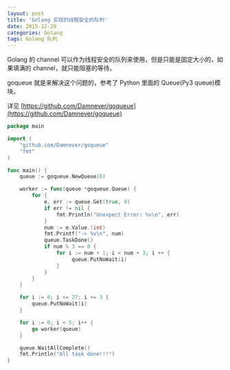 ```yaml
---
layout: post
title: 'Golang 实现的线程安全的队列'
date: 2015-12-29
categories: Golang
tags: Golang 队列
---
```


Golang 的 channel 可以作为线程安全的队列来使用，但是只能是固定大小的，如果填满的 channel，就只能阻塞的等待。

goqueue 就是来解决这个问题的，参考了 Python 里面的 Queue(Py3 queue)模块。

详见 [https://github.com/Damnever/goqueue](https://github.com/Damnever/goqueue)

```Go
package main

import (
    "github.com/Damnever/goqueue"
    "fmt"
)

func main() {
    queue := goqueue.NewQueue(0)

    worker := func(queue *goqueue.Queue) {
        for {
            e, err := queue.Get(true, 0)
            if err != nil {
                fmt.Println("Unexpect Error: %v\n", err)
            }
            num := e.Value.(int)
            fmt.Printf("-> %v\n", num)
            queue.TaskDone()
            if num % 3 == 0 {
                for i := num + 1; i < num + 3; i ++ {
                     queue.PutNoWait(i)
                }
            }
        }
    }

    for i := 0; i <= 27; i += 3 {
        queue.PutNoWait(i)
    }

    for i := 0; i < 5; i++ {
        go worker(queue)
    }

    queue.WaitAllComplete()
    fmt.Println("All task done!!!")
}
```

    